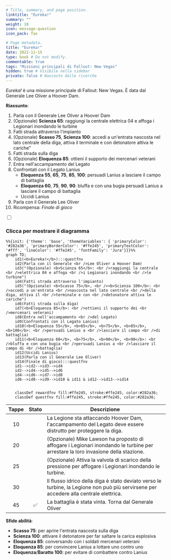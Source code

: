 ```yaml
---
# Title, summary, and page position.
linktitle: "Eureka!"
summary: ""
weight: 10
icon: message-question
icon_pack: fas

# Page metadata.
title: "Eureka!"
date: 2022-11-15
type: book # Do not modify.
commentable: true
tags: "Missioni principali di Fallout: New Vegas"
hidden: true # Visibile nella sidebar
private: false # Nascosto dalle ricerche
---
```


<div class="fnv">


*Eureka!* è una missione principale di Fallout: New Vegas. È data dal Generale Lee Oliver a Hoover Dam.

**Riassunto**:
1. Parla con il Generale Lee Oliver a Hoover Dam
2. (Opzionale) **Scienza 65**: raggiungi la centrale elettrica 04 e affoga i Legionari inondando le turbine
3. Fatti strada attraverso l'impianto
4. (Opzionale) **Scasso 75**, **Scienza 100**: accedi a un'entrata nascosta nel lato centrale della diga, attiva il terminale e con detonatore attiva le cariche"
5. Fatti strada sulla diga
6. (Opzionale) **Eloquenza 85**: ottieni il supporto dei mercenari veterani
7. Entra nell'accampamento del Legato
8. Confrontati con il Legato Lanius
   - **Eloquenza 55**, **65**, **75**, **85**, **100**: persuadi Lanius a lasciare il campo di battaglia
   -  **Eloquenza 60**, **75**, **90**, **90**: bluffa e con una bugia persuadi Lanius a lasciare il campo di battaglia
   -  Uccidi Lanius
9.  Parla con il Generale Lee Oliver
10. Ricompensa: *Finale di gioco*

<section class="chart-collapse">
<input type="checkbox" name="collapse2" id="handle2">
<h3 class="handle">
<label for="handle2">Clicca per mostrare il diagramma</label>
</h3>
<div class="content">

```mermaid
%%{init: {'theme': 'base', 'themeVariables': { 'primaryColor': '#282a36', 'primaryBorderColor': '#ffe245', 'primaryTextColor': '#fff', 'lineColor': '#ffe245', 'fontFamily': 'Jura'}}}%%
graph TD;
    id1(<b>Eureka!</b>):::questfnv
    id2(Parla con il Generale <br />Lee Oliver a Hoover Dam)
    id3("(Opzionale) <b>Scienza 65</b>: <br />raggiungi la centrale <br />elettrica 04 e affoga <br />i Legionari inondando <br />le turbine")
    id4(Fatti strada attraverso l'impianto)
    id5("(Opzionale) <b>Scasso 75</b>, <br /><b>Scienza 100</b>: <br />accedi a un'entrata <br />nascosta nel lato centrale <br />della diga, attiva il <br />terminale e con <br />detonatore attiva le cariche")
    id6(Fatti strada sulla diga)
    id7(<b>Eloquenza 85</b>: <br />ottieni il supporto dei <br />mercenari veterani) 
    id8(Entra nell'accampamento <br />del Legato)
    id9(Confrontati con il Legato Lanius)
    id10(<b>Eloquenza 55</b>, <b>65</b>, <b>75</b>, <b>85</b>, <b>100</b>: <br />persuadi Lanius a <br />lasciare il campo <br />di battaglia)
    id11(<b>Eloquenza 60</b>, <b>75</b>, <b>90</b>, <b>90</b>: <br />bluffa e con una bugia <br />persuadi Lanius a <br />lasciare il campo di <br />battaglia)
    id12(Uccidi Lanius)
    id13(Parla con il Generale Lee Oliver) 
    id14(Finale di gioco):::questfnv
    id1-->id2-->id3-->id4
    id2-->id4-->id5-->id6
    id4-->id6-->id7-->id8
    id6-->id8-->id9-->id10 & id11 & id12-->id13-->id14
    
    
    classDef rewardfnv fill:#ffe245, stroke:#ffe245, color:#282a36;
    classDef questfnv fill:#ffe245, stroke:#ffe245, color:#282a36;
```

</div>
</section>

| Tappe |       Stato        | Descrizione |
|:-----:|:------------------:| ----------- |
|                           10                          |            | La Legione sta attaccando Hoover Dam, l'accampamento del Legato deve essere distrutto per proteggere la diga.                                                               |
|                           20                          |            | (Opzionale) Mike Lawson ha proposto di affogare i Legionari inondando le turbine per arrestare la loro invasione della stazione.                                            |
|                           25                          |            | (Opzionale) Attiva la valvola di scarico della pressione per affogare i Legionari inondando le turbine.                                                                     |
|                           30                          |            | Il flusso idrico della diga è stato deviato verso le turbine, la Legione non può più servirsene per accedere alla centrale elettrica.                                       |
|                           45                          | :white_check_mark: | La battaglia è stata vinta. Torna dal Generale Oliver                                                                                                                       |



**Sfide abilità**:
- **Scasso 75**: per aprire l'entrata nascosta sulla diga
- **Scienza 100**: attivare il detonatore per far saltare la carica esplosiva
- **Eloquenza 85**: conversando con i soldati mercenari veterani
- **Eloquenza 85**: per convincere Lanius a lottare uno contro uno
- **Eloquenza**/**Baratto 100**: per evitare di combattere contro Lanius






</div>


